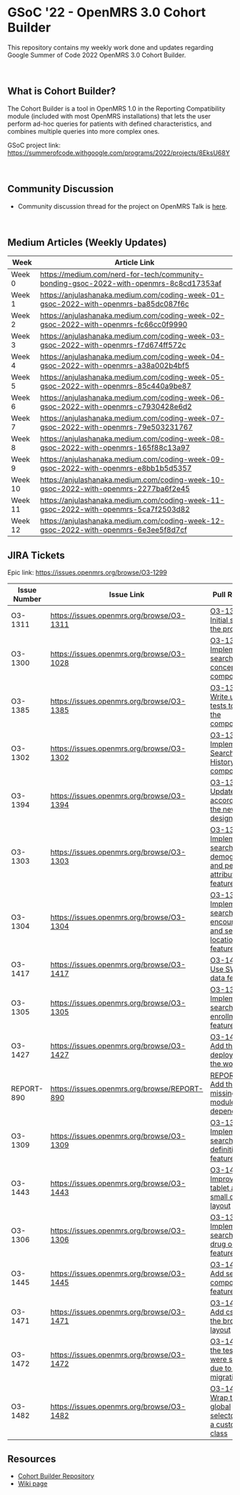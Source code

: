# GSoC '22 - OpenMRS 3.0 Cohort Builder

This repository contains my weekly work done and updates regarding Google Summer of Code 2022 OpenMRS 3.0 Cohort Builder.

<br>

## What is Cohort Builder?

The Cohort Builder is a tool in OpenMRS 1.0 in the Reporting Compatibility module (included with most OpenMRS installations) that lets the user perform ad-hoc queries for patients with defined characteristics, and combines multiple queries into more complex ones.

GSoC project link: https://summerofcode.withgoogle.com/programs/2022/projects/8EksU68Y

<br>

## Community Discussion

- Community discussion thread for the project on OpenMRS Talk is [here](https://talk.openmrs.org/t/gsoc-2022-redo-legacy-ui-cohort-builder-project-updates/36847).

<br>

## Medium Articles (Weekly Updates)

| Week    | Article Link                                                                           |
| ------- | -------------------------------------------------------------------------------------- |
| Week 0  | https://medium.com/nerd-for-tech/community-bonding-gsoc-2022-with-openmrs-8c8cd17353af |
| Week 1  | https://anjulashanaka.medium.com/coding-week-01-gsoc-2022-with-openmrs-ba85dc087f6c    |
| Week 2  | https://anjulashanaka.medium.com/coding-week-02-gsoc-2022-with-openmrs-fc66cc0f9990    |
| Week 3  | https://anjulashanaka.medium.com/coding-week-03-gsoc-2022-with-openmrs-f7d674ff572c    |
| Week 4  | https://anjulashanaka.medium.com/coding-week-04-gsoc-2022-with-openmrs-a38a002b4bf5    |
| Week 5  | https://anjulashanaka.medium.com/coding-week-05-gsoc-2022-with-openmrs-85c440a9be87    |
| Week 6  | https://anjulashanaka.medium.com/coding-week-06-gsoc-2022-with-openmrs-c7930428e6d2    |
| Week 7  | https://anjulashanaka.medium.com/coding-week-07-gsoc-2022-with-openmrs-79e503231767    |
| Week 8  | https://anjulashanaka.medium.com/coding-week-08-gsoc-2022-with-openmrs-165f88c13a97    |
| Week 9  | https://anjulashanaka.medium.com/coding-week-09-gsoc-2022-with-openmrs-e8bb1b5d5357    |
| Week 10 | https://anjulashanaka.medium.com/coding-week-10-gsoc-2022-with-openmrs-2277ba6f2e45    |
| Week 11 | https://anjulashanaka.medium.com/coding-week-11-gsoc-2022-with-openmrs-5ca7f2503d82    |
| Week 12 | https://anjulashanaka.medium.com/coding-week-12-gsoc-2022-with-openmrs-6e3ee5f8d7cf    |

## JIRA Tickets

Epic link: https://issues.openmrs.org/browse/O3-1299

| Issue Number | Issue Link                                   | Pull Request                                                                                                                                | Status           |
| ------------ | -------------------------------------------- | ------------------------------------------------------------------------------------------------------------------------------------------- | ---------------- |
| O3-1311      | https://issues.openmrs.org/browse/O3-1311    | [O3-1311: Initial setup of the project](https://github.com/openmrs/openmrs-esm-cohortbuilder/pull/1)                                        | Merged           |
| O3-1300      | https://issues.openmrs.org/browse/O3-1028    | [O3-1300: Implement search by concept component](https://github.com/openmrs/openmrs-esm-cohortbuilder/pull/2)                               | Merged           |
| O3-1385      | https://issues.openmrs.org/browse/O3-1385    | [O3-1385: Write unit tests to test the components](https://github.com/openmrs/openmrs-esm-cohortbuilder/pull/7)                             | Merged           |
| O3-1302      | https://issues.openmrs.org/browse/O3-1302    | [O3-1302: Implement the Search History component](https://github.com/openmrs/openmrs-esm-cohortbuilder/pull/8)                              | Merged           |
| O3-1394      | https://issues.openmrs.org/browse/O3-1394    | [O3-1394: Update the UI according to the new design](https://github.com/openmrs/openmrs-esm-cohortbuilder/pull/9)                           | Merged           |
| O3-1303      | https://issues.openmrs.org/browse/O3-1303    | [O3-1303: Implement the search by demographics and person attributes feature](https://github.com/openmrs/openmrs-esm-cohortbuilder/pull/10) | Merged           |
| O3-1304      | https://issues.openmrs.org/browse/O3-1304    | [O3-1304: Implement the search by encounters and search by location feature](https://github.com/openmrs/openmrs-esm-cohortbuilder/pull/11)  | Merged           |
| O3-1417      | https://issues.openmrs.org/browse/O3-1417    | [O3-1417: Use SWR for data fetching](https://github.com/openmrs/openmrs-esm-cohortbuilder/pull/12)                                          | Merged           |
| O3-1305      | https://issues.openmrs.org/browse/O3-1305    | [O3-1305: Implement the search by enrollments feature](https://github.com/openmrs/openmrs-esm-cohortbuilder/pull/14)                        | Merged           |
| O3-1427      | https://issues.openmrs.org/browse/O3-1427    | [O3-1427: Add the deploy job to the workflow](https://github.com/openmrs/openmrs-esm-cohortbuilder/pull/15)                                 | Merged           |
| REPORT-890   | https://issues.openmrs.org/browse/REPORT-890 | [REPORT-890: Add the missing api module dependency](https://github.com/openmrs/openmrs-module-reporting/pull/236)                           | Merged           |
| O3-1309      | https://issues.openmrs.org/browse/O3-1309    | [O3-1309: Implement the search definitions feature](https://github.com/openmrs/openmrs-esm-cohortbuilder/pull/16)                           | Merged           |
| O3-1443      | https://issues.openmrs.org/browse/O3-1443    | [O3-1443: Improve the tablet and small desktop layout](https://github.com/openmrs/openmrs-esm-cohortbuilder/pull/17)                        | Merged           |
| O3-1306      | https://issues.openmrs.org/browse/O3-1306    | [O3-1306: Implement the search by drug order feature](https://github.com/openmrs/openmrs-esm-cohortbuilder/pull/19)                         | Merged           |
| O3-1445      | https://issues.openmrs.org/browse/O3-1445    | [O3-1445: Add search composition feature](https://github.com/openmrs/openmrs-esm-cohortbuilder/pull/20)                                     | Merged           |
| O3-1471      | https://issues.openmrs.org/browse/O3-1471    | [O3-1471: Add css to fix the broken UI layout](https://github.com/openmrs/openmrs-esm-cohortbuilder/pull/22)                                | Merged           |
| O3-1472      | https://issues.openmrs.org/browse/O3-1472    | [O3-1472: Fix the tests that were skipped due to the migration](https://github.com/openmrs/openmrs-esm-cohortbuilder/pull/22)               | Merged |
| O3-1482 | https://issues.openmrs.org/browse/O3-1482 | [O3-1482: Wrap the global selectors with a custom class](https://github.com/openmrs/openmrs-esm-cohortbuilder/pull/24) | Merged |

## Resources

- [Cohort Builder Repository](https://github.com/openmrs/openmrs-esm-cohortbuilder)
- [Wiki page](https://wiki.openmrs.org/display/projects/GSoC+2022%3A+Redo+Legacy+UI+Cohort+Builder)
